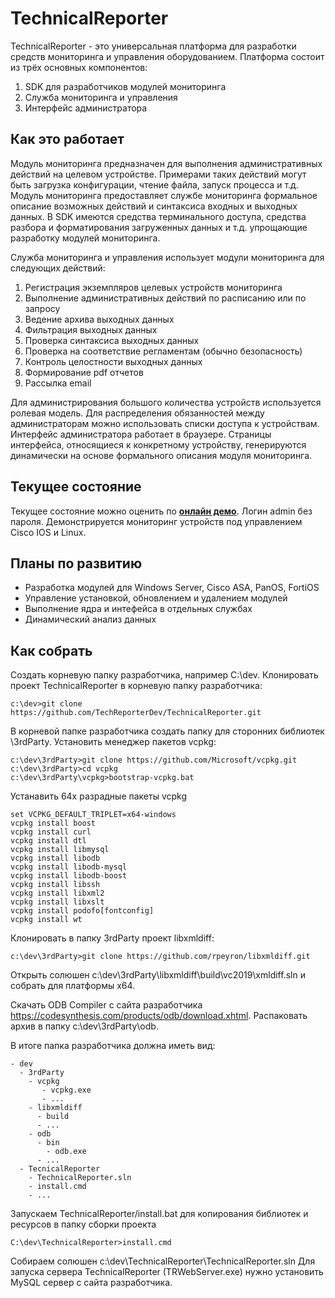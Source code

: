 # TechnicalReporter
TechnicalReporter - это универсальная платформа для разработки средств мониторинга и управления оборудованием. Платформа состоит из трёх основных компонентов:
1. SDK для разработчиков модулей мониторинга
2. Служба мониторинга и управления
3. Интерфейс администратора

## Как это работает
Модуль мониторинга предназначен для выполнения административных действий на целевом устройстве. Примерами таких действий могут быть загрузка конфигурации, чтение файла, запуск процесса и т.д. Модуль мониторинга предоставляет службе мониторинга формальное описание возможных действий и синтаксиса входных и выходных данных. В SDK имеются средства терминального доступа, средства разбора и форматирования загруженных данных и т.д. упрощающие разработку модулей мониторинга.

Служба мониторинга и управления использует модули мониторинга для следующих действий:
1. Регистрация экземпляров целевых устройств мониторинга
2. Выполнение административных действий по расписанию или по запросу
3. Ведение архива выходных данных
4. Фильтрация выходных данных
5. Проверка синтаксиса выходных данных
6. Проверка на соответствие регламентам (обычно безопасность)
7. Контроль целостности выходных данных
8. Формирование pdf отчетов
9. Рассылка email

Для администрирования большого количества устройств используется ролевая модель. Для распределения обязанностей между администраторам можно использовать списки доступа к устройствам. Интерфейс администратора работает в браузере. Страницы интерфейса, относящиеся к конкретному устройству, генерируются динамически на основе формального описания модуля мониторинга.

## Текущее состояние
Текущее состояние можно оценить по [**онлайн демо**](http://188.227.75.45:8081/).
Логин admin без пароля. Демонстрируется мониторинг устройств под управлением Cisco IOS и Linux.

## Планы по развитию
- Разработка модулей для Windows Server, Cisco ASA, PanOS, FortiOS
- Управление установкой, обновлением и удалением модулей
- Выполнение ядра и интефейса в отдельных службах 
- Динамический анализ данных

## Как собрать
Создать корневую папку разработчика, например C:\dev. Клонировать проект TechnicalReporter в корневую папку разработчика:
```
c:\dev>git clone https://github.com/TechReporterDev/TechnicalReporter.git
```

В корневой папке разработчика создать папку для сторонних библиотек \3rdParty. 
Установить менеджер пакетов vcpkg:
```
c:\dev\3rdParty>git clone https://github.com/Microsoft/vcpkg.git
c:\dev\3rdParty>cd vcpkg
c:\dev\3rdParty\vcpkg>bootstrap-vcpkg.bat
```

Устанавить 64x разрадные пакеты vcpkg
```
set VCPKG_DEFAULT_TRIPLET=x64-windows
vcpkg install boost
vcpkg install curl
vcpkg install dtl
vcpkg install libmysql
vcpkg install libodb
vcpkg install libodb-mysql
vcpkg install libodb-boost
vcpkg install libssh
vcpkg install libxml2
vcpkg install libxslt
vcpkg install podofo[fontconfig]
vcpkg install wt

```
Клонировать в папку 3rdParty проект libxmldiff:
```
c:\dev\3rdParty>git clone https://github.com/rpeyron/libxmldiff.git
```

Открыть солюшен c:\dev\3rdParty\libxmldiff\build\vc2019\xmldiff.sln и собрать для платформы x64. 

Скачать ODB Compiler с сайта разработчика https://codesynthesis.com/products/odb/download.xhtml. 
Распаковать архив в папку c:\dev\3rdParty\odb.

В итоге папка разработчика должна иметь вид:
```
- dev
  - 3rdParty
    - vcpkg
       - vcpkg.exe
       - ...
    - libxmldiff
      - build
      - ...      
    - odb
      - bin
        - odb.exe
      - ...    
  - TecnicalReporter
    - TechnicalReporter.sln
    - install.cmd
    - ...
```

Запускаем TechnicalReporter/install.bat для копирования библиотек и ресурсов в папку сборки проекта
```
C:\dev\TechnicalReporter>install.cmd
```

Собираем солюшен c:\dev\TechnicalReporter\TechnicalReporter.sln
Для запуска сервера TechnicalReporter (TRWebServer.exe) нужно установить MySQL сервер с сайта разработчика.




